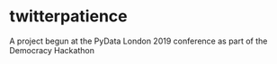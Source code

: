 # twitterpatience
A project begun at the PyData London 2019 conference as part of the Democracy Hackathon
